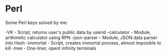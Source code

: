 # Perl

Some Perl keys solved by me:

-VK		- Script, returns user's public data by userid
-calculator	- Module, arithmetic calculator using RPN
-json-parser	- Module, JSON data parser into Hash
-immortal	- Script, creates immortal process, almost imposible to kill
-tree		- One-liner, opent infinity terminals
